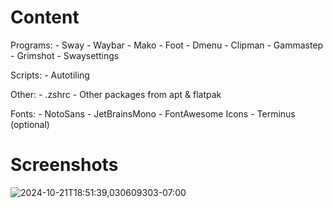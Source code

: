 
# Content

  Programs:
    - Sway
    - Waybar
    - Mako
    - Foot
    - Dmenu
    - Clipman
    - Gammastep
    - Grimshot
    - Swaysettings

  Scripts:
    - Autotiling

  Other:
    - .zshrc
    - Other packages from apt & flatpak

  Fonts:
    - NotoSans
    - JetBrainsMono
    - FontAwesome Icons
    - Terminus (optional)



# Screenshots

![2024-10-21T18:51:39,030609303-07:00](https://github.com/user-attachments/assets/d61983f0-e104-4338-8968-e70d1f2a4ae2)
